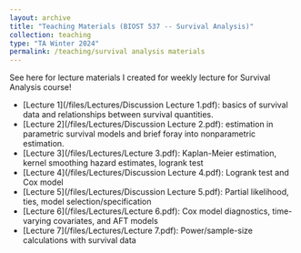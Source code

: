 ```yaml
---
layout: archive
title: "Teaching Materials (BIOST 537 -- Survival Analysis)"
collection: teaching
type: "TA Winter 2024"
permalink: /teaching/survival analysis materials
---
```


See here for lecture materials I created for weekly lecture for Survival Analysis course!

* [Lecture 1](/files/Lectures/Discussion Lecture 1.pdf): basics of survival data and relationships between survival quantities.
* [Lecture 2](/files/Lectures/Discussion Lecture 2.pdf): estimation in parametric survival models and brief foray into nonparametric estimation.
* [Lecture 3](/files/Lectures/Lecture 3.pdf): Kaplan-Meier estimation, kernel smoothing hazard estimates, logrank test
* [Lecture 4](/files/Lectures/Discussion Lecture 4.pdf): Logrank test and Cox model
* [Lecture 5](/files/Lectures/Discussion Lecture 5.pdf): Partial likelihood, ties, model selection/specification
* [Lecture 6](/files/Lectures/Lecture 6.pdf): Cox model diagnostics, time-varying covariates, and AFT models
* [Lecture 7](/files/Lectures/Lecture 7.pdf): Power/sample-size calculations with survival data
